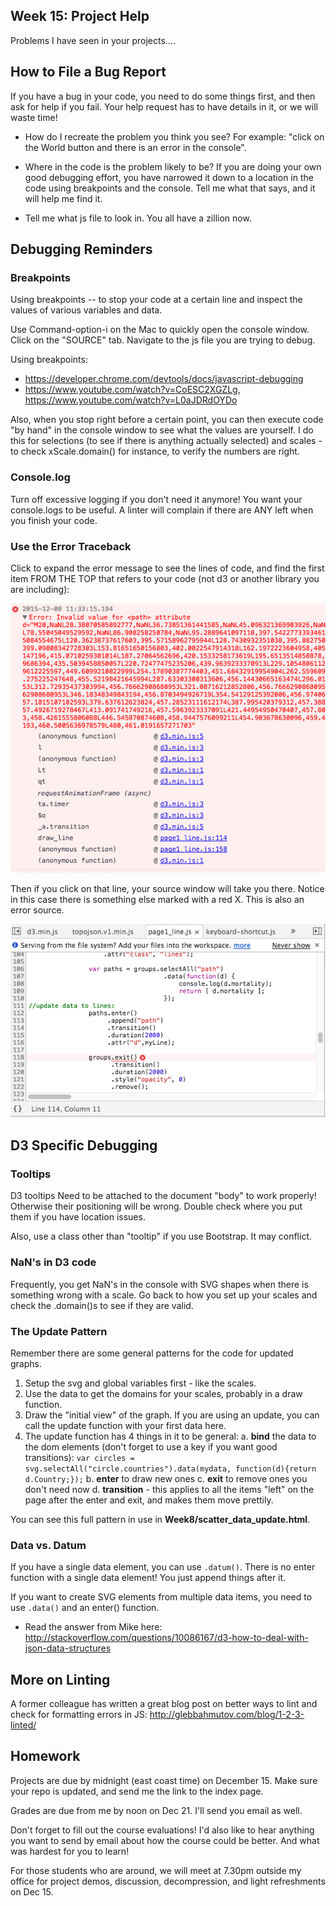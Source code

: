 
## Week 15: Project Help

Problems I have seen in your projects....

## How to File a Bug Report

If you have a bug in your code, you need to do some things first, and then ask for help if you fail.  Your help request has to have details in it, or we will waste time!

* How do I recreate the problem you think you see?  For example: "click on the World button and there is an error in the console".

* Where in the code is the problem likely to be?  If you are doing your own good debugging effort, you have narrowed it down to a location in the code using breakpoints and the console.  Tell me what that says, and it will help me find it.

* Tell me what js file to look in.  You all have a zillion now.


## Debugging Reminders

### Breakpoints

Using breakpoints -- to stop your code at a certain line and inspect the values of various variables and data.

Use Command-option-i on the Mac to quickly open the console window. Click on the "SOURCE" tab. Navigate to the js file you are trying to debug.

Using breakpoints:

* https://developer.chrome.com/devtools/docs/javascript-debugging
* https://www.youtube.com/watch?v=CoESC2XGZLg, https://www.youtube.com/watch?v=L0aJDRdOYDo

Also, when you stop right before a certain point, you can then execute code "by hand" in the console window to see what the values are yourself.  I do this for selections (to see if there is anything actually selected) and scales - to check xScale.domain() for instance, to verify the numbers are right.

### Console.log

Turn off excessive logging if you don't need it anymore!  You want your console.logs to be useful.  A linter will complain if there are ANY left when you finish your code.

### Use the Error Traceback

Click to expand the error message to see the lines of code, and find the first item FROM THE TOP that refers to your code (not d3 or another library you are including):

![error printout](debugging.png)

Then if you click on that line, your source window will take you there.  Notice in this case there is something else marked with a red X. This is also an error source.

![source printout](debugging2.png)



## D3 Specific Debugging

### Tooltips

D3 tooltips Need to be attached to the document "body" to work properly!  Otherwise their positioning will be wrong.  Double check where you put them if you have location issues.

Also, use a class other than "tooltip" if you use Bootstrap.  It may conflict.

### NaN's in D3 code

Frequently, you get NaN's in the console with SVG shapes when there is something wrong with a scale.
Go back to how you set up your scales and check the .domain()s to see if they are valid.

### The Update Pattern

Remember there are some general patterns for the code for updated graphs.

1. Setup the svg and global variables first - like the scales.
2. Use the data to get the domains for your scales, probably in a draw function.
3. Draw the "initial view" of the graph.  If you are using an update, you can call the update function with your first data here.
3. The update function has 4 things in it to be general:
    a. **bind** the data to the dom elements (don't forget to use a key if you want good transitions):  ```var circles = svg.selectAll("circle.countries").data(mydata, function(d){return d.Country;});```
    b. **enter** to draw new ones
    c. **exit** to remove ones you don't need now
    d. **transition** - this applies to all the items "left" on the page after the enter and exit, and makes them move prettily.

You can see this full pattern in use in **Week8/scatter_data_update.html**.

### Data vs. Datum

If you have a single data element, you can use ```.datum()```. There is no enter function with a single data element!  You just append things after it.

If you want to create SVG elements from multiple data items, you need to use ```.data()``` and an enter() function.

* Read the answer from Mike here: http://stackoverflow.com/questions/10086167/d3-how-to-deal-with-json-data-structures


## More on Linting

A former colleague has written a great blog post on better ways to lint and check for formatting errors in JS:  http://glebbahmutov.com/blog/1-2-3-linted/


## Homework

Projects are due by midnight (east coast time) on December 15.  Make sure your repo is updated, and send me the link to the index page.

Grades are due from me by noon on Dec 21.  I'll send you email as well.

Don't forget to fill out the course evaluations!  I'd also like to hear anything you want to send by email about how the course could be better. And what was hardest for you to learn!

For those students who are around, we will meet at 7.30pm outside my office for project demos, discussion, decompression, and light refreshments on Dec 15.


